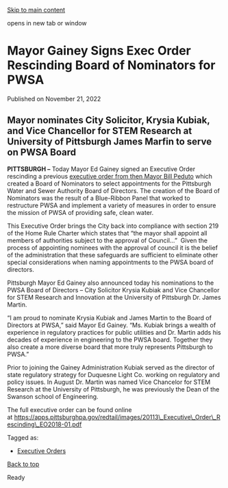[Skip to main content](https://www.pittsburghpa.gov/City-Government/Mayor/Executive-Orders/Mayor-Ed-Gainey-Signs-Executive-Order-Rescinding-Board-of-Nominators-for-PWSA-Appointments#main-content)

opens in new tab or window

# Mayor Gainey Signs Exec Order Rescinding Board of Nominators for PWSA

Published on November 21, 2022

## Mayor nominates City Solicitor, Krysia Kubiak, and Vice Chancellor for STEM Research at University of Pittsburgh James Marfin to serve on PWSA Board

**PITTSBURGH –** Today Mayor Ed Gainey signed an Executive Order rescinding a previous [executive order from then Mayor Bill Peduto](https://apps.pittsburghpa.gov/redtail/images/1513_01-22-18-Blue-Ribbon-Panel-EO-Release.pdf) which created a Board of Nominators to select appointments for the Pittsburgh Water and Sewer Authority Board of Directors. The creation of the Board of Nominators was the result of a Blue-Ribbon Panel that worked to restructure PWSA and implement a variety of measures in order to ensure the mission of PWSA of providing safe, clean water.

This Executive Order brings the City back into compliance with section 219 of the Home Rule Charter which states that “the mayor shall appoint all members of authorities subject to the approval of Council…”  Given the process of appointing nominees with the approval of council it is the belief of the administration that these safeguards are sufficient to eliminate other special considerations when naming appointments to the PWSA board of directors.

Pittsburgh Mayor Ed Gainey also announced today his nominations to the PWSA Board of Directors – City Solicitor Krysia Kubiak and Vice Chancellor for STEM Research and Innovation at the University of Pittsburgh Dr. James Martin.

“I am proud to nominate Krysia Kubiak and James Martin to the Board of Directors at PWSA,” said Mayor Ed Gainey. “Ms. Kubiak brings a wealth of experience in regulatory practices for public utilities and Dr. Martin adds his decades of experience in engineering to the PWSA board. Together they also create a more diverse board that more truly represents Pittsburgh to PWSA.”

Prior to joining the Gainey Administration Kubiak served as the director of state regulatory strategy for Duquesne Light Co. working on regulatory and policy issues. In August Dr. Martin was named Vice Chancelor for STEM Research at the University of Pittsburgh, he was previously the Dean of the Swanson school of Engineering.

The full executive order can be found online at https://apps.pittsburghpa.gov/redtail/images/20113\_Executive\_Order\_Rescinding\_EO2018-01.pdf

Tagged as:

- [Executive Orders](https://www.pittsburghpa.gov/News-articles?dlv_OC%20CL%20City%20News%20Listing=(dd_OC%20News%20Categories=Executive%20Orders))

[Back to top](https://www.pittsburghpa.gov/City-Government/Mayor/Executive-Orders/Mayor-Ed-Gainey-Signs-Executive-Order-Rescinding-Board-of-Nominators-for-PWSA-Appointments#body-top)

Ready
